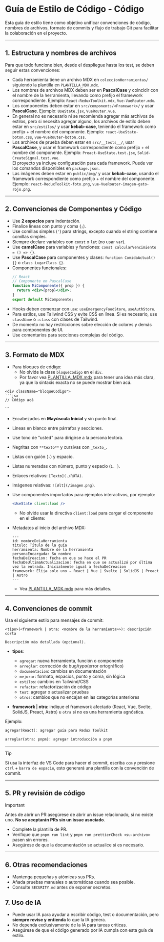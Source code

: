 # Guía de Estilo de Código - Código

Esta guía de estilo tiene como objetivo unificar convenciones de código, nombres de archivos, formato de commits y flujo de trabajo Git para facilitar la colaboración en el proyecto.

---

## 1. Estructura y nombres de archivos

Para que todo funcione bien, desde el despliegue hasta los test, se deben seguir estas convenciones:

- Cada herramienta tiene un archivo MDX en `coleccionHerramientas/` siguiendo la plantilla en `PLANTILLA_MDX.mdx`.
- Los nombres de archivos MDX deben ser en **PascalCase** y coincidir con el nombre de la herramienta, llevando como prefijo el framework correspondiente. Ejemplo: `React-ReduxToolkit.mdx`, `Vue-VueRouter.mdx`.
- Los componentes deben estar en `src/components/<Framework>/` y usar **PascalCase**. Ejemplo: `UseState.jsx`, `VueRouter.vue`.
- En general no es necesario ni se recomienda agregar más archivos de estilos, pero si necesita agregar alguno, los archivos de estilo deben estar en `src/estilos/` y usar **kebab-case**, teniendo el framework como prefijo + el nombre del componente. Ejemplo: `react-UseState-boton.css`, `vue-VueRouter-boton.css`.
- Los archivos de prueba deben estar en `src/__tests__/`, usar **PascalCase**, y usar el framework correspondiente como prefijo + el nombre del componente. Ejemplo: `Preact-UseState.test.jsx`, `Solid-CreateSignal.test.vue`.  
El proyecto ya incluye configuración para cada framework. Puede ver los comandos disponibles en `package.json`.
- Las imágenes deben estar en `public/img/` y usar **kebab-case**, usando el framework correspondiente como prefijo + el nombre del componente. Ejemplo: `react-ReduxToolkit-foto.png`, `vue-VueRouter-imagen-gato-rojo.png`.

---

## 2. Convenciones de Componentes y Código

- Use **2 espacios** para indentación.
- Finalice líneas con punto y coma (`;`).
- Use comillas simples (`'`) para strings, excepto cuando el string contiene comillas simples.
- Siempre declare variables con `const` o `let` (no usar `var`).
- Use **camelCase** para variables y funciones: `const calcularVencimiento = () => {}`.
- Use **PascalCase** para componentes y clases: `function ComidaActual() {}` o `class LugarClass {}`.
- Componentes funcionales:
  ```jsx
  // React
  // Componente en PascalCase
  function MiComponente({ prop }) {
    return <div>{prop}</div>;
  }
  export default MiComponente;
  ```
- Hooks deben comenzar con `use`: `useEmergencyFoodStore`, `useAuthStore`.
- Para estilos, use Tailwind CSS y evite CSS en línea. Si es necesario, use `className` o `:class` con clases de Tailwind.
- De momento no hay restricciones sobre elección de colores y demás para componentes de UI.
- Use comentarios para secciones complejas del código.

---

## 3. Formato de MDX

- Para bloques de código:
  - No olvide la clase `bloqueCodigo` en el `div`.
  - Por favor vea [PLANTILLA_MDX.mdx](PLANTILLA_MDX.mdx) para tener una idea más clara, ya que la sintaxis exacta no se puede mostrar bien acá.

```mdx
<div className="bloqueCodigo">
```jsx
// Código acá 
``` 
</div>
```

- Encabezados en **Mayúscula Inicial** y sin punto final.
- Líneas en blanco entre párrafos y secciones.
- Use tono de "usted" para dirigirse a la persona lectora.
- Negritas con `**texto**` y cursivas con `_texto_`.
- Listas con guión (`-`) y espacio.
- Listas numeradas con número, punto y espacio (`1. `).
- Enlaces relativos: `[Texto](./RUTA)`.
- Imágenes relativas: `![Alt](/imagen.png)`.
- Use componentes importados para ejemplos interactivos, por ejemplo: 
  ```jsx
  <UseState client:load />
  ```
  - No olvide usar la directiva `client:load` para cargar el componente en el cliente:
- Metadatos al inicio del archivo MDX:

  ```mdx
  ---
  id: nombreDeLaHerramienta
  titulo: Título de la guía
  herramienta: Nombre de la herramienta
  personaEncargada: Su nombre
  fechaDeCreacion: fecha en que se hace el PR
  fechaDeUltimaActualizacion: fecha en que se actualizó por última vez la entrada. Inicialmente igual a fechaDeCreacion
  framework: Elija solo uno → React | Vue | Svelte | SolidJS | Preact | Astro
  ---
  ```

  - Vea [PLANTILLA_MDX.mdx](PLANTILLA_MDX.mdx) para más detalles.

---

## 4. Convenciones de commit

Usa el siguiente estilo para mensajes de commit:

```
<tipo>(<framework | otra: <nombre de la herramienta>>): descripción corta

Descripción más detallada (opcional).
```

- **tipos**:
  - `agregar`: nueva herramienta, función o componente
  - `arreglar`: corrección de bug/_typo_(error ortográfico)
  - `documentacion`: cambios en documentación
  - `mejorar`: formato, espacios, punto y coma, sin lógica
  - `estilos`: cambios en Tailwind/CSS
  - `refactor`: refactorización de código
  - `test`: agregar o actualizar pruebas
  - `otros`: cambios que no encajan en las categorías anteriores

- **framework | otra**: indique el framework afectado (React, Vue, Svelte, SolidJS, Preact, Astro) u `otra` si no es una herramienta agnóstica.

Ejemplo:

```md
agregar(React): agregar guía para Redux Toolkit
```

```md
arreglar(otra: pnpm): agregar introducción a pnpm
```

---

> [!TIP]
> Si usa la interfaz de VS Code para hacer el commit, escriba `ccm` y presione `ctrl` + `barra de espacio`, esto generará una plantilla con la convención de commit.

---

## 5. PR y revisión de código

> [!IMPORTANT]  
> Antes de abrir un PR asegúrese de abrir un issue relacionado, si no existe uno. **No se aceptarán PRs sin un issue asociado**.

- Complete la plantilla de PR.
- Verifique que `pnpm run lint` y `pnpm run prettierCheck <su-archivo>` pasen sin errores.
- Asegúrese de que la documentación se actualice si es necesario.

---

## 6. Otras recomendaciones

- Mantenga pequeñas y atómicas sus PRs.
- Añada pruebas manuales o automáticas cuando sea posible.
- Consulte `SECURITY.md` antes de exponer secretos.

## 7. Uso de IA

- Puede usar IA para ayudar a escribir código, test o documentación, pero **siempre revise y entienda** lo que la IA genera.
- No dependa exclusivamente de la IA para tareas críticas.
- Asegúrese de que el código generado por IA cumpla con esta guía de estilo.
